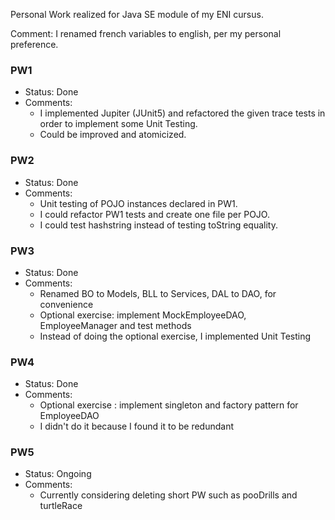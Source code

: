 Personal Work realized for Java SE module of my ENI cursus.

Comment: I renamed french variables to english, per my personal preference. 

### PW1
- Status: Done
- Comments: 
  - I implemented Jupiter (JUnit5) and refactored the given trace tests in order to implement some Unit Testing. 
  - Could be improved and atomicized. 

### PW2
- Status: Done
- Comments:
  - Unit testing of POJO instances declared in PW1.
  - I could refactor PW1 tests and create one file per POJO.
  - I could test hashstring instead of testing toString equality.

### PW3
- Status: Done
- Comments:
  - Renamed BO to Models, BLL to Services, DAL to DAO, for convenience 
  - Optional exercise: implement MockEmployeeDAO, EmployeeManager and test methods
  - Instead of doing the optional exercise, I implemented Unit Testing

### PW4
- Status: Done
- Comments:
  - Optional exercise : implement singleton and factory pattern for EmployeeDAO
  - I didn't do it because I found it to be redundant

### PW5
- Status: Ongoing
- Comments:
  - Currently considering deleting short PW such as pooDrills and turtleRace